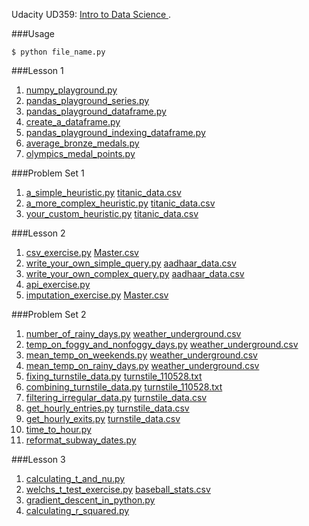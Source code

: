 Udacity UD359: [Intro to Data Science
](https://www.udacity.com/course/intro-to-data-science--ud359).

###Usage
```
$ python file_name.py
```

###Lesson 1
1. [numpy_playground.py](https://github.com/xRahn/Intro-to-Data-Science/blob/master/lesson_1/numpy_playground.py)
2. [pandas_playground_series.py](https://github.com/xRahn/Intro-to-Data-Science/blob/master/lesson_1/pandas_playground_series.py)
3. [pandas_playground_dataframe.py](https://github.com/xRahn/Intro-to-Data-Science/blob/master/lesson_1/pandas_playground_dataframe.py)
4. [create_a_dataframe.py](https://github.com/xRahn/Intro-to-Data-Science/blob/master/lesson_1/create_a_dataframe.py)
5. [pandas_playground_indexing_dataframe.py](https://github.com/xRahn/Intro-to-Data-Science/blob/master/lesson_1/pandas_playground_indexing_dataframe.py)
6. [average_bronze_medals.py](https://github.com/xRahn/Intro-to-Data-Science/blob/master/lesson_1/average_bronze_medals.py)
7. [olympics_medal_points.py](https://github.com/xRahn/Intro-to-Data-Science/blob/master/lesson_1/olympics_medal_points.py)

###Problem Set 1
1. [a_simple_heuristic.py](https://github.com/xRahn/Intro-to-Data-Science/blob/master/problem_set_1/a_simple_heuristic.py) [titanic_data.csv](https://github.com/xRahn/Intro-to-Data-Science/blob/master/problem_set_1/titanic_data.csv)
2. [a_more_complex_heuristic.py](https://github.com/xRahn/Intro-to-Data-Science/blob/master/problem_set_1/a_more_complex_heuristic.py) [titanic_data.csv](https://github.com/xRahn/Intro-to-Data-Science/blob/master/problem_set_1/titanic_data.csv)
3. [your_custom_heuristic.py](https://github.com/xRahn/Intro-to-Data-Science/blob/master/problem_set_1/your_custom_heuristic.py) [titanic_data.csv](https://github.com/xRahn/Intro-to-Data-Science/blob/master/problem_set_1/titanic_data.csv)

###Lesson 2
1. [csv_exercise.py](https://github.com/xRahn/Intro-to-Data-Science/blob/master/lesson_2/csv_exercise.py) [Master.csv](https://github.com/xRahn/Intro-to-Data-Science/blob/master/lesson_2/Master.csv)
2. [write_your_own_simple_query.py](https://github.com/xRahn/Intro-to-Data-Science/blob/master/lesson_2/write_your_own_simple_query.py) [aadhaar_data.csv](https://github.com/xRahn/Intro-to-Data-Science/blob/master/lesson_2/aadhaar_data.csv)
3. [write_your_own_complex_query.py](https://github.com/xRahn/Intro-to-Data-Science/blob/master/lesson_2/write_your_own_complex_query.py) [aadhaar_data.csv](https://github.com/xRahn/Intro-to-Data-Science/blob/master/lesson_2/aadhaar_data.csv)
4. [api_exercise.py](https://github.com/xRahn/Intro-to-Data-Science/blob/master/lesson_2/api_exercise.py) 
5. [imputation_exercise.py](https://github.com/xRahn/Intro-to-Data-Science/blob/master/lesson_2/imputation_exercise.py) [Master.csv](https://github.com/xRahn/Intro-to-Data-Science/blob/master/lesson_2/Master.csv)

###Problem Set 2
1. [number_of_rainy_days.py](https://github.com/xRahn/Intro-to-Data-Science/blob/master/problem_set_2/number_of_rainy_days.py) [weather_underground.csv](https://github.com/xRahn/Intro-to-Data-Science/blob/master/problem_set_2/weather_underground.csv)
2. [temp_on_foggy_and_nonfoggy_days.py](https://github.com/xRahn/Intro-to-Data-Science/blob/master/problem_set_2/temp_on_foggy_and_nonfoggy_days.py) [weather_underground.csv](https://github.com/xRahn/Intro-to-Data-Science/blob/master/problem_set_2/weather_underground.csv)
3. [mean_temp_on_weekends.py](https://github.com/xRahn/Intro-to-Data-Science/blob/master/problem_set_2/mean_temp_on_weekends.py) [weather_underground.csv](https://github.com/xRahn/Intro-to-Data-Science/blob/master/problem_set_2/weather_underground.csv)
4. [mean_temp_on_rainy_days.py](https://github.com/xRahn/Intro-to-Data-Science/blob/master/problem_set_2/mean_temp_on_rainy_days.py) [weather_underground.csv](https://github.com/xRahn/Intro-to-Data-Science/blob/master/problem_set_2/weather_underground.csv)
5. [fixing_turnstile_data.py](https://github.com/xRahn/Intro-to-Data-Science/blob/master/problem_set_2/fixing_turnstile_data.py) [turnstile_110528.txt](https://github.com/xRahn/Intro-to-Data-Science/blob/master/problem_set_2/turnstile_110528.txt)
6. [combining_turnstile_data.py](https://github.com/xRahn/Intro-to-Data-Science/blob/master/problem_set_2/combining_turnstile_data.py) [turnstile_110528.txt](https://github.com/xRahn/Intro-to-Data-Science/blob/master/problem_set_2/turnstile_110528.txt)
7. [filtering_irregular_data.py](https://github.com/xRahn/Intro-to-Data-Science/blob/master/problem_set_2/filtering_irregular_data.py) [turnstile_data.csv](https://github.com/xRahn/Intro-to-Data-Science/blob/master/problem_set_2/turnstile_data.csv)
8. [get_hourly_entries.py](https://github.com/xRahn/Intro-to-Data-Science/blob/master/problem_set_2/get_hourly_entries.py) [turnstile_data.csv](https://github.com/xRahn/Intro-to-Data-Science/blob/master/problem_set_2/turnstile_data.csv)
9. [get_hourly_exits.py](https://github.com/xRahn/Intro-to-Data-Science/blob/master/problem_set_2/get_hourly_exits.py) [turnstile_data.csv](https://github.com/xRahn/Intro-to-Data-Science/blob/master/problem_set_2/turnstile_data.csv)
10. [time_to_hour.py](https://github.com/xRahn/Intro-to-Data-Science/blob/master/problem_set_2/time_to_hour.py)
11. [reformat_subway_dates.py](https://github.com/xRahn/Intro-to-Data-Science/blob/master/problem_set_2/reformat_subway_dates.py)

###Lesson 3
1. [calculating_t_and_nu.py](https://github.com/xRahn/Intro-to-Data-Science/blob/master/lesson_3/calculating_t_and_nu.py)
2. [welchs_t_test_exercise.py](https://github.com/xRahn/Intro-to-Data-Science/blob/master/lesson_3/welchs_t_test_exercise.py) [baseball_stats.csv](https://github.com/xRahn/Intro-to-Data-Science/blob/master/lesson_3/baseball_stats.csv)
3. [gradient_descent_in_python.py](https://github.com/xRahn/Intro-to-Data-Science/blob/master/lesson_3/gradient_descent_in_python.py)
4. [calculating_r_squared.py](https://github.com/xRahn/Intro-to-Data-Science/blob/master/lesson_3/calculating_r_squared.py)